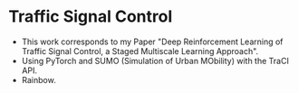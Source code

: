 # Traffic Signal Control

- This work corresponds to my Paper "Deep Reinforcement Learning of Traffic Signal Control, a Staged Multiscale Learning Approach".
- Using PyTorch and SUMO (Simulation of Urban MObility) with the TraCI API. 
- Rainbow. 
